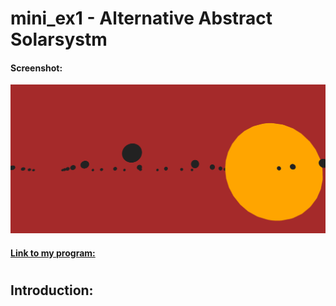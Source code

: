 # mini_ex1 - Alternative Abstract Solarsystm
#### Screenshot:
![alt text](mini_ex1.3.png "Alternative Abstract Solarsystem")
#### [Link to my program:](http://rawgit.com/Mightydeeze/mini_ex/mini_ex_main/mini_ex1/Excercises/empty-example/index.html)
#
#
## Introduction:







